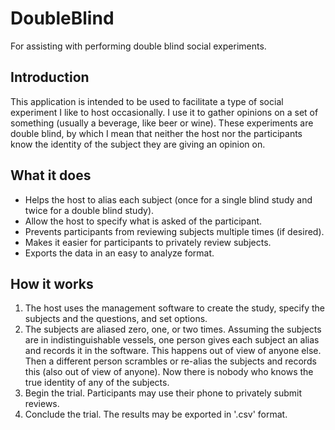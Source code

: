 # DoubleBlind
For assisting with performing double blind social experiments.

## Introduction
This application is intended to be used to facilitate a type of social experiment I like to host occasionally. I use it to gather opinions on a set of something (usually a beverage, like beer or wine). These experiments are double blind, by which I mean that neither the host nor the participants know the identity of the subject they are giving an opinion on. 

## What it does
- Helps the host to alias each subject (once for a single blind study and twice for a double blind study).
- Allow the host to specify what is asked of the participant.
- Prevents participants from reviewing subjects multiple times (if desired).
- Makes it easier for participants to privately review subjects.
- Exports the data in an easy to analyze format.

## How it works
1. The host uses the management software to create the study, specify the subjects and the questions, and set options.
2. The subjects are aliased zero, one, or two times. Assuming the subjects are in indistinguishable vessels, one person gives each subject an alias and records it in the software. This happens out of view of anyone else. Then a different person scrambles or re-alias the subjects and records this (also out of view of anyone). Now there is nobody who knows the true identity of any of the subjects.
3. Begin the trial. Participants may use their phone to privately submit reviews.
4. Conclude the trial. The results may be exported in '.csv' format.
